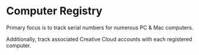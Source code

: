 Computer Registry
==================

Primary focus is to track serial numbers for numerous PC & Mac computers.

Additionally, track associated Creative Cloud accounts with each registered computer.